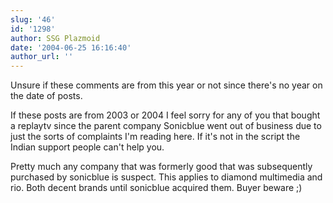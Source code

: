 ```yaml
---
slug: '46'
id: '1298'
author: SSG Plazmoid
date: '2004-06-25 16:16:40'
author_url: ''
---
```

Unsure if these comments are from this year or not since there's no year on the date of posts.

If these posts are from 2003 or 2004 I feel sorry for any of you that bought a replaytv since the parent company Sonicblue went out of business due to just the sorts of complaints I'm reading here. If it's not in the script the Indian support people can't help you.

Pretty much any company that was formerly good that was subsequently purchased by sonicblue is suspect. This applies to diamond multimedia and rio. Both decent brands until sonicblue acquired them. Buyer beware ;)
